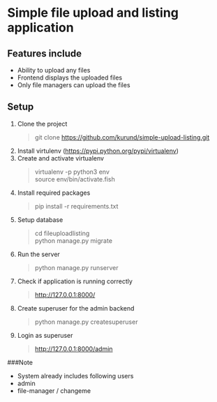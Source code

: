 # Simple file upload and listing application

## Features include
* Ability to upload any files
* Frontend displays the uploaded files
* Only file managers can upload the files

## Setup
1. Clone the project
   > git clone https://github.com/kurund/simple-upload-listing.git
2. Install virtulenv (https://pypi.python.org/pypi/virtualenv)
3. Create and activate virtualenv
   > virtualenv -p python3 env <br/>
   > source env/bin/activate.fish
4. Install required packages
   > pip install -r requirements.txt
5. Setup database
   > cd fileuploadlisting <br/>
   > python manage.py migrate
6. Run the server
   > python manage.py runserver
7. Check if application is running correctly
   > http://127.0.0.1:8000/
8. Create superuser for the admin backend
   > python manage.py createsuperuser
9. Login as superuser
   > http://127.0.0.1:8000/admin
   
###Note
* System already includes following users 
* admin
* file-manager / changeme
   